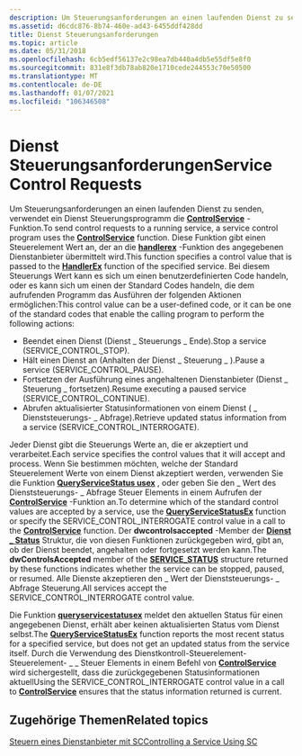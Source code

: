 ```yaml
---
description: Um Steuerungsanforderungen an einen laufenden Dienst zu senden, verwendet ein Dienst Steuerungsprogramm die ControlService-Funktion.
ms.assetid: d6cdc876-8b74-460e-ad43-6455ddf428dd
title: Dienst Steuerungsanforderungen
ms.topic: article
ms.date: 05/31/2018
ms.openlocfilehash: 6cb5edf56137e2c98ea7db440a4db5e55df5e8f0
ms.sourcegitcommit: 831e8f3db78ab820e1710cede244553c70e50500
ms.translationtype: MT
ms.contentlocale: de-DE
ms.lasthandoff: 01/07/2021
ms.locfileid: "106346508"
---
```

# <a name="service-control-requests"></a><span data-ttu-id="4121a-103">Dienst Steuerungsanforderungen</span><span class="sxs-lookup"><span data-stu-id="4121a-103">Service Control Requests</span></span>

<span data-ttu-id="4121a-104">Um Steuerungsanforderungen an einen laufenden Dienst zu senden, verwendet ein Dienst Steuerungsprogramm die [**ControlService**](/windows/desktop/api/Winsvc/nf-winsvc-controlservice) -Funktion.</span><span class="sxs-lookup"><span data-stu-id="4121a-104">To send control requests to a running service, a service control program uses the [**ControlService**](/windows/desktop/api/Winsvc/nf-winsvc-controlservice) function.</span></span> <span data-ttu-id="4121a-105">Diese Funktion gibt einen Steuerelement Wert an, der an die [**handlerex**](/windows/desktop/api/WinSvc/nc-winsvc-lphandler_function_ex) -Funktion des angegebenen Dienstanbieter übermittelt wird.</span><span class="sxs-lookup"><span data-stu-id="4121a-105">This function specifies a control value that is passed to the [**HandlerEx**](/windows/desktop/api/WinSvc/nc-winsvc-lphandler_function_ex) function of the specified service.</span></span> <span data-ttu-id="4121a-106">Bei diesem Steuerungs Wert kann es sich um einen benutzerdefinierten Code handeln, oder es kann sich um einen der Standard Codes handeln, die dem aufrufenden Programm das Ausführen der folgenden Aktionen ermöglichen:</span><span class="sxs-lookup"><span data-stu-id="4121a-106">This control value can be a user-defined code, or it can be one of the standard codes that enable the calling program to perform the following actions:</span></span>

-   <span data-ttu-id="4121a-107">Beendet einen Dienst (Dienst \_ Steuerungs \_ Ende).</span><span class="sxs-lookup"><span data-stu-id="4121a-107">Stop a service (SERVICE\_CONTROL\_STOP).</span></span>
-   <span data-ttu-id="4121a-108">Hält einen Dienst an (Anhalten der Dienst \_ Steuerung \_ ).</span><span class="sxs-lookup"><span data-stu-id="4121a-108">Pause a service (SERVICE\_CONTROL\_PAUSE).</span></span>
-   <span data-ttu-id="4121a-109">Fortsetzen der Ausführung eines angehaltenen Dienstanbieter (Dienst \_ Steuerung \_ fortsetzen).</span><span class="sxs-lookup"><span data-stu-id="4121a-109">Resume executing a paused service (SERVICE\_CONTROL\_CONTINUE).</span></span>
-   <span data-ttu-id="4121a-110">Abrufen aktualisierter Statusinformationen von einem Dienst ( \_ Dienststeuerungs- \_ Abfrage).</span><span class="sxs-lookup"><span data-stu-id="4121a-110">Retrieve updated status information from a service (SERVICE\_CONTROL\_INTERROGATE).</span></span>

<span data-ttu-id="4121a-111">Jeder Dienst gibt die Steuerungs Werte an, die er akzeptiert und verarbeitet.</span><span class="sxs-lookup"><span data-stu-id="4121a-111">Each service specifies the control values that it will accept and process.</span></span> <span data-ttu-id="4121a-112">Wenn Sie bestimmen möchten, welche der Standard Steuerelement Werte von einem Dienst akzeptiert werden, verwenden Sie die Funktion [**QueryServiceStatus usex**](/windows/desktop/api/Winsvc/nf-winsvc-queryservicestatusex) , oder geben Sie den \_ Wert des Dienststeuerungs- \_ Abfrage Steuer Elements in einem Aufrufen der [**ControlService**](/windows/desktop/api/Winsvc/nf-winsvc-controlservice) -Funktion an.</span><span class="sxs-lookup"><span data-stu-id="4121a-112">To determine which of the standard control values are accepted by a service, use the [**QueryServiceStatusEx**](/windows/desktop/api/Winsvc/nf-winsvc-queryservicestatusex) function or specify the SERVICE\_CONTROL\_INTERROGATE control value in a call to the [**ControlService**](/windows/desktop/api/Winsvc/nf-winsvc-controlservice) function.</span></span> <span data-ttu-id="4121a-113">Der **dwcontrolsaccepted** -Member der [**Dienst \_ Status**](/windows/desktop/api/Winsvc/ns-winsvc-service_status) Struktur, die von diesen Funktionen zurückgegeben wird, gibt an, ob der Dienst beendet, angehalten oder fortgesetzt werden kann.</span><span class="sxs-lookup"><span data-stu-id="4121a-113">The **dwControlsAccepted** member of the [**SERVICE\_STATUS**](/windows/desktop/api/Winsvc/ns-winsvc-service_status) structure returned by these functions indicates whether the service can be stopped, paused, or resumed.</span></span> <span data-ttu-id="4121a-114">Alle Dienste akzeptieren den \_ Wert der Dienststeuerungs- \_ Abfrage Steuerung.</span><span class="sxs-lookup"><span data-stu-id="4121a-114">All services accept the SERVICE\_CONTROL\_INTERROGATE control value.</span></span>

<span data-ttu-id="4121a-115">Die Funktion [**queryservicestatusex**](/windows/desktop/api/Winsvc/nf-winsvc-queryservicestatusex) meldet den aktuellen Status für einen angegebenen Dienst, erhält aber keinen aktualisierten Status vom Dienst selbst.</span><span class="sxs-lookup"><span data-stu-id="4121a-115">The [**QueryServiceStatusEx**](/windows/desktop/api/Winsvc/nf-winsvc-queryservicestatusex) function reports the most recent status for a specified service, but does not get an updated status from the service itself.</span></span> <span data-ttu-id="4121a-116">Durch die Verwendung des Dienstkontroll-Steuerelement-Steuerelement- \_ \_ Steuer Elements in einem Befehl von [**ControlService**](/windows/desktop/api/Winsvc/nf-winsvc-controlservice) wird sichergestellt, dass die zurückgegebenen Statusinformationen aktuell</span><span class="sxs-lookup"><span data-stu-id="4121a-116">Using the SERVICE\_CONTROL\_INTERROGATE control value in a call to [**ControlService**](/windows/desktop/api/Winsvc/nf-winsvc-controlservice) ensures that the status information returned is current.</span></span>

## <a name="related-topics"></a><span data-ttu-id="4121a-117">Zugehörige Themen</span><span class="sxs-lookup"><span data-stu-id="4121a-117">Related topics</span></span>

<dl> <dt>

[<span data-ttu-id="4121a-118">Steuern eines Dienstanbieter mit SC</span><span class="sxs-lookup"><span data-stu-id="4121a-118">Controlling a Service Using SC</span></span>](controlling-a-service-using-sc.md)
</dt> </dl>

 

 



